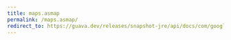 ```yaml
---
title: maps.asmap
permalink: /maps.asmap/
redirect_to: https://guava.dev/releases/snapshot-jre/api/docs/com/google/common/collect/Maps.html#asMap-java.util.Set-com.google.common.base.Function-
---
```


